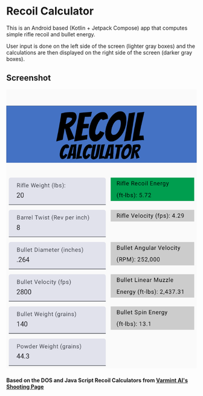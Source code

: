 # Recoil Calculator
This is an Android based (Kotlin + Jetpack Compose) app that computes simple rifle recoil and
bullet energy.

User input is done on the left side of the screen (lighter gray boxes) and the calculations are then
displayed on the right side of the screen (darker gray boxes).


## Screenshot
![ScreenShot_v1.png](https://github.com/kenwalger/Recoil-Calculator/blob/master/app/src/main/res/drawable/app_screen_shot_colors.png)


#### Based on the DOS and Java Script Recoil Calculators from [Varmint Al's Shooting Page](https://www.varmintal.com/ashot.htm#Calculate_Recoil)